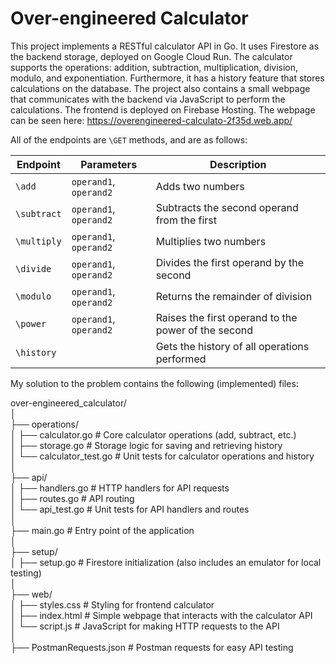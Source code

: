 # Over-engineered Calculator


This project implements a RESTful calculator API in Go. It uses Firestore as the backend storage, deployed on Google Cloud Run. 
The calculator supports the operations: addition, subtraction, multiplication, division, modulo, and exponentiation. Furthermore, it has a history feature that stores calculations on the database.
The project also contains a small webpage that communicates with the backend via JavaScript to perform the calculations. The frontend is deployed on Firebase Hosting. The webpage can be seen here: https://overengineered-calculato-2f35d.web.app/ 

All of the endpoints are `\GET` methods, and are as follows:


| Endpoint      | Parameters             | Description                                   |
| ------------- | ---------------------- | --------------------------------------------- |
| `\add`        | `operand1`, `operand2` | Adds two numbers                              |
| `\subtract`   | `operand1`, `operand2` | Subtracts the second operand from the first   |
| `\multiply`   | `operand1`, `operand2` | Multiplies two numbers                        |
| `\divide`     | `operand1`, `operand2` | Divides the first operand by the second       |
| `\modulo`     | `operand1`, `operand2` | Returns the remainder of division             |
| `\power`      | `operand1`, `operand2` | Raises the first operand to the power of the second |
| `\history`    |                        | Gets the history of all operations performed  |

My solution to the problem contains the following (implemented) files:


over-engineered_calculator/  
│  
├── operations/  
│   ├── calculator.go              # Core calculator operations (add, subtract, etc.)  
│   ├── storage.go                 # Storage logic for saving and retrieving history  
│   └── calculator_test.go         # Unit tests for calculator operations and history  
│  
├── api/  
│   ├── handlers.go                # HTTP handlers for API requests  
│   ├── routes.go                  # API routing  
│   └── api_test.go                # Unit tests for API handlers and routes  
│  
├── main.go                        # Entry point of the application  
│  
├── setup/  
│   ├── setup.go                   # Firestore initialization (also includes an emulator for local testing)  
│  
├── web/  
│   ├── styles.css                 # Styling for frontend calculator  
│   ├── index.html                 # Simple webpage that interacts with the calculator API  
│   └── script.js                  # JavaScript for making HTTP requests to the API  
│  
├── PostmanRequests.json           # Postman requests for easy API testing  





